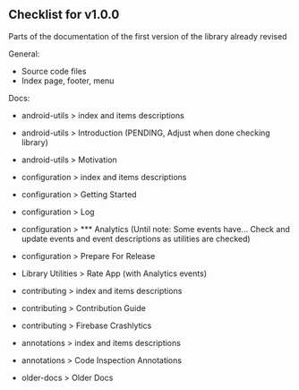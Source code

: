 ## Checklist for v1.0.0

Parts of the documentation of the first version of the library already revised

General:
- Source code files
- Index page, footer, menu

Docs:

- android-utils > index and items descriptions
- android-utils > Introduction (PENDING, Adjust when done checking library)
- android-utils > Motivation

- configuration > index and items descriptions
- configuration > Getting Started
- configuration > Log
- configuration > *** Analytics (Until note: Some events have... Check and update events and event descriptions as utilities are checked)
- configuration > Prepare For Release

- Library Utilities > Rate App (with Analytics events)

- contributing > index and items descriptions
- contributing > Contribution Guide
- contributing > Firebase Crashlytics

- annotations > index and items descriptions
- annotations > Code Inspection Annotations

- older-docs > Older Docs
